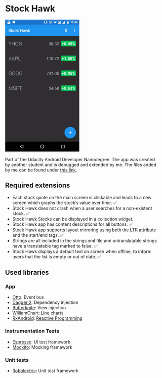 # Stock Hawk 

<img src="https://github.com/daniellehrner/stockhawk/raw/master/video/stockhawk_video.gif" width="240" height="427" alt="Stockhawk video demonstration" />

Part of the Udacity Android Developer Nanodegree. The app was created by another student and is debugged and extended by me. The files added by me can be found under [this link](https://github.com/daniellehrner/stockhawk/search?utf8=%E2%9C%93&q=Created+by+Daniel+Lehrner&type=Code).

## Required extensions
* Each stock quote on the main screen is clickable and leads to a new screen which graphs the stock’s value over time. :white_check_mark:
* Stock Hawk does not crash when a user searches for a non-existent stock. :white_check_mark:
* Stock Hawk Stocks can be displayed in a collection widget.
* Stock Hawk app has content descriptions for all buttons. :white_check_mark:
* Stock Hawk app supports layout mirroring using both the LTR attribute and the start/end tags. :white_check_mark:
* Strings are all included in the strings.xml file and untranslatable strings have a translatable tag marked to false. :white_check_mark:
* Stock Hawk displays a default text on screen when offline, to inform users that the list is empty or out of date. :white_check_mark:

## Used libraries

### App
* [Otto](https://github.com/square/otto): Event bus
* [Dagger 2](https://google.github.io/dagger/): Dependency injection
* [Butterknife](https://jakewharton.github.io/butterknife/): View injection
* [WilliamChart](https://github.com/diogobernardino/WilliamChart): Line charts
* [RxAndroid](https://github.com/ReactiveX/RxAndroid): [Reactive Programming](https://gist.github.com/staltz/868e7e9bc2a7b8c1f754#what-is-reactive-programming)

### Instrumentation Tests
* [Espresso](https://google.github.io/android-testing-support-library/docs/espresso/): UI test framework
* [Mockito](http://mockito.org/): Mocking framework

### Unit tests
* [Robolectric](http://robolectric.org/): Unit test framework